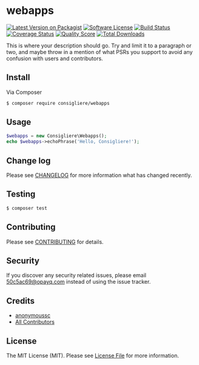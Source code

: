 # webapps

[![Latest Version on Packagist][ico-version]][link-packagist]
[![Software License][ico-license]](LICENSE.md)
[![Build Status][ico-travis]][link-travis]
[![Coverage Status][ico-scrutinizer]][link-scrutinizer]
[![Quality Score][ico-code-quality]][link-code-quality]
[![Total Downloads][ico-downloads]][link-downloads]

This is where your description should go. Try and limit it to a paragraph or two, and maybe throw in a mention of what
PSRs you support to avoid any confusion with users and contributors.

## Install

Via Composer

``` bash
$ composer require consigliere/webapps
```

## Usage

``` php
$webapps = new Consigliere\Webapps();
echo $webapps->echoPhrase('Hello, Consigliere!');
```

## Change log

Please see [CHANGELOG](CHANGELOG.md) for more information what has changed recently.

## Testing

``` bash
$ composer test
```

## Contributing

Please see [CONTRIBUTING](CONTRIBUTING.md) for details.

## Security

If you discover any security related issues, please email 50c5ac69@opayq.com instead of using the issue tracker.

## Credits

- [anonymoussc][link-author]
- [All Contributors][link-contributors]

## License

The MIT License (MIT). Please see [License File](LICENSE.md) for more information.

[ico-version]: https://img.shields.io/packagist/v/consigliere/webapps.svg?style=flat-square
[ico-license]: https://img.shields.io/badge/license-MIT-brightgreen.svg?style=flat-square
[ico-travis]: https://img.shields.io/travis/consigliere/webapps/master.svg?style=flat-square
[ico-scrutinizer]: https://img.shields.io/scrutinizer/coverage/g/consigliere/webapps.svg?style=flat-square
[ico-code-quality]: https://img.shields.io/scrutinizer/g/consigliere/webapps.svg?style=flat-square
[ico-downloads]: https://img.shields.io/packagist/dt/consigliere/webapps.svg?style=flat-square

[link-packagist]: https://packagist.org/packages/consigliere/webapps
[link-travis]: https://travis-ci.org/consigliere/webapps
[link-scrutinizer]: https://scrutinizer-ci.com/g/consigliere/webapps/code-structure
[link-code-quality]: https://scrutinizer-ci.com/g/consigliere/webapps
[link-downloads]: https://packagist.org/packages/consigliere/webapps
[link-author]: https://github.com/consigliere
[link-contributors]: ../../contributors
